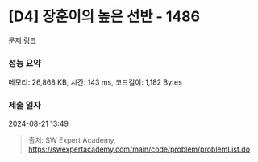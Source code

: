 # [D4] 장훈이의 높은 선반 - 1486 

[문제 링크](https://swexpertacademy.com/main/code/problem/problemDetail.do?contestProbId=AV2b7Yf6ABcBBASw) 

### 성능 요약

메모리: 26,868 KB, 시간: 143 ms, 코드길이: 1,182 Bytes

### 제출 일자

2024-08-21 13:49



> 출처: SW Expert Academy, https://swexpertacademy.com/main/code/problem/problemList.do